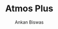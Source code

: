 ---
title: Atmos Plus
github: https://github.com/meliodus/meliodus.github.io
demo: http://meliodus.github.io/
author: Ankan Biswas
ssg:
  - Jekyll
cms:
  - No Cms
---